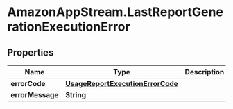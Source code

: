 # AmazonAppStream.LastReportGenerationExecutionError

## Properties

Name | Type | Description | Notes
------------ | ------------- | ------------- | -------------
**errorCode** | [**UsageReportExecutionErrorCode**](UsageReportExecutionErrorCode.md) |  | [optional] 
**errorMessage** | **String** |  | [optional] 


